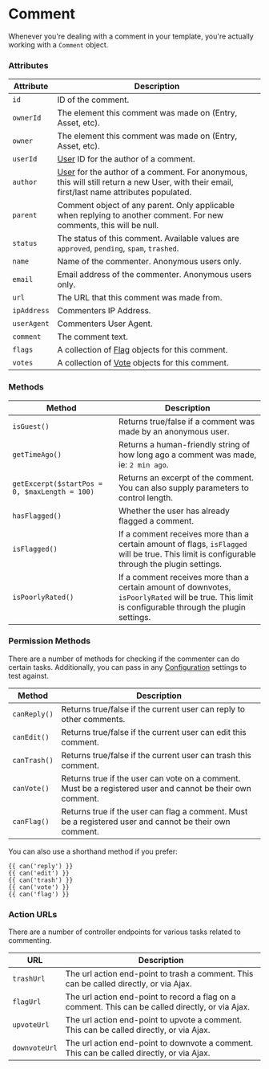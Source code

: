 # Comment

Whenever you're dealing with a comment in your template, you're actually working with a `Comment` object.

### Attributes

Attribute | Description
--- | ---
`id` | ID of the comment.
`ownerId` | The element this comment was made on (Entry, Asset, etc).
`owner` | The element this comment was made on (Entry, Asset, etc).
`userId` | [User](https://docs.craftcms.com/api/v3/craft-elements-user.html) ID for the author of a comment.
`author` | [User](https://docs.craftcms.com/api/v3/craft-elements-user.html) for the author of a comment. For anonymous, this will still return a new User, with their email, first/last name attributes populated.
`parent` | Comment object of any parent. Only applicable when replying to another comment. For new comments, this will be null.
`status` | The status of this comment. Available values are `approved`, `pending`, `spam`, `trashed`.
`name` | Name of the commenter. Anonymous users only.
`email` | Email address of the commenter. Anonymous users only.
`url` | The URL that this comment was made from.
`ipAddress` | Commenters IP Address.
`userAgent` | Commenters User Agent.
`comment` | The comment text.
`flags` | A collection of [Flag](/craft-plugins/comments/docs/developers/flag) objects for this comment.
`votes` | A collection of [Vote](/craft-plugins/comments/docs/developers/vote) objects for this comment.

### Methods

Method | Description
--- | ---
`isGuest()` | Returns true/false if a comment was made by an anonymous user.
`getTimeAgo()` | Returns a human-friendly string of how long ago a comment was made, ie: `2 min ago`.
`getExcerpt($startPos = 0, $maxLength = 100)` | Returns an excerpt of the comment. You can also supply parameters to control length.
`hasFlagged()` | Whether the user has already flagged a comment.
`isFlagged()` | If a comment receives more than a certain amount of flags, `isFlagged` will be true. This limit is configurable through the plugin settings.
`isPoorlyRated()` | If a comment receives more than a certain amount of downvotes, `isPoorlyRated` will be true. This limit is configurable through the plugin settings.

### Permission Methods

There are a number of methods for checking if the commenter can do certain tasks. Additionally, you can pass in any [Configuration](/craft-plugins/comments/docs/get-started/configuration) settings to test against.

Method | Description
--- | ---
`canReply()` | Returns true/false if the current user can reply to other comments.
`canEdit()` | Returns true/false if the current user can edit this comment.
`canTrash()` | Returns true/false if the current user can trash this comment.
`canVote()` | Returns true if the user can vote on a comment. Must be a registered user and cannot be their own comment.
`canFlag()` | Returns true if the user can flag a comment. Must be a registered user and cannot be their own comment.

You can also use a shorthand method if you prefer:

```twig
{{ can('reply') }}
{{ can('edit') }}
{{ can('trash') }}
{{ can('vote') }}
{{ can('flag') }}
```

### Action URLs

There are a number of controller endpoints for various tasks related to commenting.

URL | Description
--- | ---
`trashUrl` | The url action end-point to trash a comment. This can be called directly, or via Ajax.
`flagUrl` | The url action end-point to record a flag on a comment. This can be called directly, or via Ajax.
`upvoteUrl` | The url action end-point to upvote a comment. This can be called directly, or via Ajax.
`downvoteUrl` | The url action end-point to downvote a comment. This can be called directly, or via Ajax.
